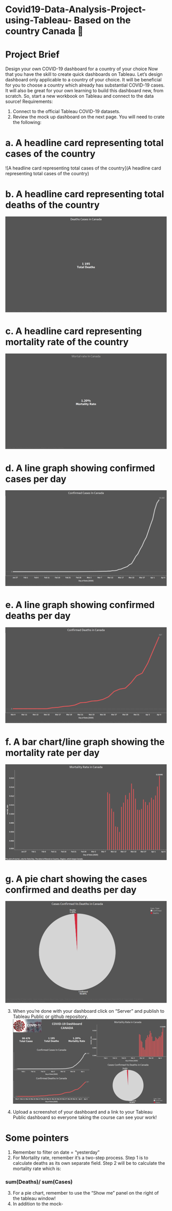 # Covid19-Data-Analysis-Project-using-Tableau- Based on the country Canada 🍁 

#                     Project Brief
Design your own COVID-19 dashboard for a country of your choice
Now that you have the skill to create quick dashboards on Tableau. Let’s design
dashboard only applicable to a country of your choice.
It will be beneficial for you to choose a country which already has substantial COVID-19
cases.
It will also be great for your own learning to build this dashboard new, from scratch. So,
start a new workbook on Tableau and connect to the data source!
Requirements:
1. Connect to the official Tableau COVID-19 datasets.
2. Review the mock up dashboard on the next page. You will need to crate the
following:
# a. A headline card representing total cases of the country
![A headline card representing total cases of the country](A headline card representing total cases of the country)

# b. A headline card representing total deaths of the country
![A headline card representing total deaths of the country](https://github.com/Strictly4data/Covid19-Data-Analysis-Project-using-Tableau-/blob/main/deaths%20Cases.png)

# c. A headline card representing mortality rate of the country
![A headline card representing mortality rate of the country](https://github.com/Strictly4data/Covid19-Data-Analysis-Project-using-Tableau-/blob/main/mortal%20rate.png)

# d. A line graph showing confirmed cases per day
![A line graph showing confirmed cases per day](https://github.com/Strictly4data/Covid19-Data-Analysis-Project-using-Tableau-/blob/main/cases%20per_day.png)

# e. A line graph showing confirmed deaths per day
![A line graph showing confirmed deaths per day](https://github.com/Strictly4data/Covid19-Data-Analysis-Project-using-Tableau-/blob/main/deaths%20per_day.png)

# f. A bar chart/line graph showing the mortality rate per day
![ A bar chart/line graph showing the mortality rate per day](https://github.com/Strictly4data/Covid19-Data-Analysis-Project-using-Tableau-/blob/main/Mortal%20per_day.png)

# g. A pie chart showing the cases confirmed and deaths per day
![A pie chart showing the cases confirmed and deaths per day](https://github.com/Strictly4data/Covid19-Data-Analysis-Project-using-Tableau-/blob/main/confirmeddeaths.png)

3. When you’re done with your dashboard click on “Server” and publish to Tableau
Public or github repository.
![Dashboard](https://github.com/Strictly4data/Covid19-Data-Analysis-Project-using-Tableau-/blob/main/Dashboard%201.png)

4. Upload a screenshot of your dashboard and a link to your Tableau Public
dashboard so everyone taking the course can see your work!


# Some pointers
1. Remember to filter on date = “yesterday”
2. For Mortality rate, remember it’s a two-step process. Step 1 is to calculate deaths
as its own separate field. Step 2 will be to calculate the mortality rate which is:
### sum(Deaths)/ sum(Cases) 
3. For a pie chart, remember to use the “Show me” panel on the right of the
tableau window!
4. In addition to the mock-
